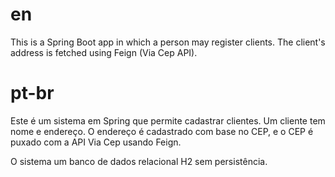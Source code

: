 # en

This is a Spring Boot app in which a person may register clients. The client's address is fetched using Feign (Via Cep API).

# pt-br

Este é um sistema em Spring que permite cadastrar clientes. Um cliente tem nome e endereço. O endereço é cadastrado com base no CEP, e o CEP é puxado com a API Via Cep usando Feign.

O sistema um banco de dados relacional H2 sem persistência.
